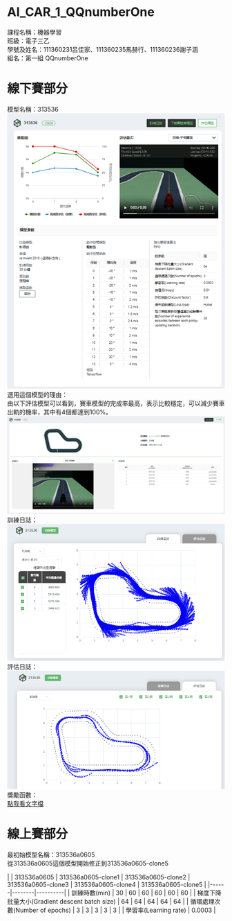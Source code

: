 # AI_CAR_1_QQnumberOne
課程名稱：機器學習<br>
班級：電子三乙<br>
學號及姓名：111360231呂佳家、111360235馬赫行、111360236謝子涵<br>
組名：第一組 QQnumberOne<br>

# 線下賽部分
模型名稱：313536<br>
![Logo](image/313536(1).png)<br>
選用這個模型的理由：<br>
由以下評估模型可以看到，賽車模型的完成率最高，表示比較穩定，可以減少賽車出軌的機率，其中有4個都達到100%。<br>
![Logo](image/313536(2).png)<br>
訓練日誌：<br>
![Logo](image/313536(3).png)<br>
評估日誌：<br>
![Logo](image/313536(4).png)<br>
獎勵函數：<br>
[點我看文字檔](reward%20funtion/313536.txt)<br>

# 線上賽部分
最初始模型名稱：313536a0605<br>
從313536a0605這個模型開始修正到313536a0605-clone5<br>

|   | 313536a0605  | 313536a0605-clone1 | 313536a0605-clone2 | 313536a0605-clone3 | 313536a0605-clone4 | 313536a0605-clone5 |
|------|--------|----------|
| 訓練時數(min) | 30 | 60 | 60 | 60 | 60 | 60 |
| 梯度下降批量大小(Gradient descent batch size) | 64 | 64 | 64 | 64 | 64 |
| 循環處理次數(Number of epochs) | 3 | 3 | 3 | 3 | 3 |
| 學習率(Learning rate) | 0.0003 |

